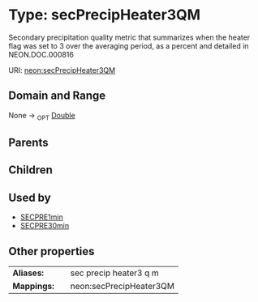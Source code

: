
# Type: secPrecipHeater3QM


Secondary precipitation quality metric that summarizes when the heater flag was set to 3 over the averaging period, as a percent and detailed in NEON.DOC.000816

URI: [neon:secPrecipHeater3QM](https://data.neonscience.org/secPrecipHeater3QM)


## Domain and Range

None ->  <sub>OPT</sub> [Double](types/Double.md)

## Parents


## Children


## Used by

 * [SECPRE1min](SECPRE1min.md)
 * [SECPRE30min](SECPRE30min.md)

## Other properties

|  |  |  |
| --- | --- | --- |
| **Aliases:** | | sec precip heater3 q m |
| **Mappings:** | | neon:secPrecipHeater3QM |

